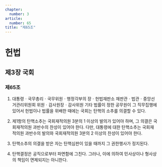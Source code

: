 ```yaml
---
chapter:
  number: 3
article:
  number: 65
title: "제65조"
---
```

# 헌법

## 제3장 국회

### 제65조

1. 대통령ㆍ국무총리ㆍ국무위원ㆍ행정각부의 장ㆍ헌법재판소 재판관ㆍ법관ㆍ중앙선거관리위원회 위원ㆍ감사원장ㆍ감사위원 기타 법률이 정한 공무원이 그 직무집행에 있어서 헌법이나 법률을 위배한 때에는 국회는 탄핵의 소추를 의결할 수 있다.

2. 제1항의 탄핵소추는 국회재적의원 3분의 1 이상의 발의가 있어야 하며, 그 의결은 국회재적의원 과반수의 찬성이 있어야 한다. 다만, 대통령에 대한 탄핵소추는 국회재적의원 과반수의 발의와 국회재적의원 3분의 2 이상의 찬성이 있어야 한다.

3. 탄핵소추의 의결을 받은 자는 탄핵심판이 있을 때까지 그 권한행사가 정지된다.

4. 탄핵결정은 공직으로부터 파면함에 그친다. 그러나, 이에 의하여 민사상이나 형사상의 책임이 면제되지는 아니한다.
